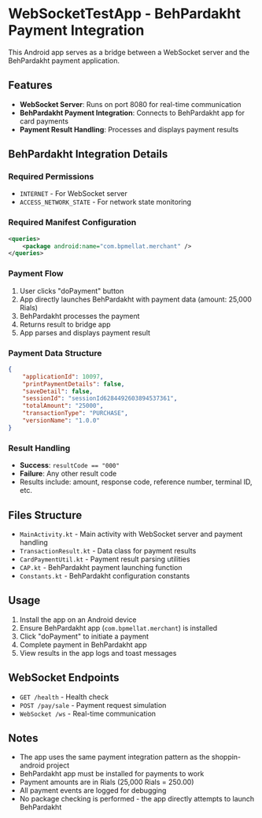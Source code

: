 # WebSocketTestApp - BehPardakht Payment Integration

This Android app serves as a bridge between a WebSocket server and the BehPardakht payment application.

## Features

- **WebSocket Server**: Runs on port 8080 for real-time communication
- **BehPardakht Payment Integration**: Connects to BehPardakht app for card payments
- **Payment Result Handling**: Processes and displays payment results

## BehPardakht Integration Details

### Required Permissions
- `INTERNET` - For WebSocket server
- `ACCESS_NETWORK_STATE` - For network state monitoring

### Required Manifest Configuration
```xml
<queries>
    <package android:name="com.bpmellat.merchant" />
</queries>
```

### Payment Flow
1. User clicks "doPayment" button
2. App directly launches BehPardakht with payment data (amount: 25,000 Rials)
3. BehPardakht processes the payment
4. Returns result to bridge app
5. App parses and displays payment result

### Payment Data Structure
```json
{
    "applicationId": 10097,
    "printPaymentDetails": false,
    "saveDetail": false,
    "sessionId": "sessionId6284492603894537361",
    "totalAmount": "25000",
    "transactionType": "PURCHASE",
    "versionName": "1.0.0"
}
```

### Result Handling
- **Success**: `resultCode == "000"`
- **Failure**: Any other result code
- Results include: amount, response code, reference number, terminal ID, etc.

## Files Structure

- `MainActivity.kt` - Main activity with WebSocket server and payment handling
- `TransactionResult.kt` - Data class for payment results
- `CardPaymentUtil.kt` - Payment result parsing utilities
- `CAP.kt` - BehPardakht payment launching function
- `Constants.kt` - BehPardakht configuration constants

## Usage

1. Install the app on an Android device
2. Ensure BehPardakht app (`com.bpmellat.merchant`) is installed
3. Click "doPayment" to initiate a payment
4. Complete payment in BehPardakht app
5. View results in the app logs and toast messages

## WebSocket Endpoints

- `GET /health` - Health check
- `POST /pay/sale` - Payment request simulation
- `WebSocket /ws` - Real-time communication

## Notes

- The app uses the same payment integration pattern as the shoppin-android project
- BehPardakht app must be installed for payments to work
- Payment amounts are in Rials (25,000 Rials = 250.00)
- All payment events are logged for debugging
- No package checking is performed - the app directly attempts to launch BehPardakht
